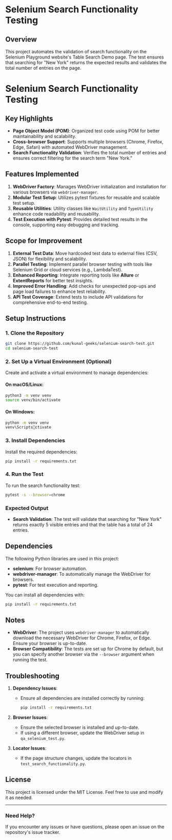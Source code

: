
# Selenium Search Functionality Testing

## Overview
This project automates the validation of search functionality on the Selenium Playground website's Table Search Demo page. The test ensures that searching for "New York" returns the expected results and validates the total number of entries on the page.

# Selenium Search Functionality Testing

## Key Highlights
- **Page Object Model (POM)**: Organized test code using POM for better maintainability and scalability.
- **Cross-browser Support**: Supports multiple browsers (Chrome, Firefox, Edge, Safari) with automated WebDriver management.
- **Search Functionality Validation**: Verifies the total number of entries and ensures correct filtering for the search term "New York."

## Features Implemented
1. **WebDriver Factory**: Manages WebDriver initialization and installation for various browsers via `webdriver-manager`.
2. **Modular Test Setup**: Utilizes pytest fixtures for reusable and scalable test setup.
3. **Reusable Utilities**: Utility classes like `WaitUtility` and `TypeUtility` enhance code readability and reusability.
4. **Test Execution with Pytest**: Provides detailed test results in the console, supporting easy debugging and tracking.

## Scope for Improvement
1. **External Test Data**: Move hardcoded test data to external files (CSV, JSON) for flexibility and scalability.
2. **Parallel Testing**: Implement parallel browser testing with tools like Selenium Grid or cloud services (e.g., LambdaTest).
3. **Enhanced Reporting**: Integrate reporting tools like **Allure** or **ExtentReports** for better test insights.
4. **Improved Error Handling**: Add checks for unexpected pop-ups and page load failures to enhance test reliability.
5. **API Test Coverage**: Extend tests to include API validations for comprehensive end-to-end testing.

## Setup Instructions

### 1. Clone the Repository
```bash
git clone https://github.com/kunal-geeks/selenium-search-test.git
cd selenium-search-test
```

### 2. Set Up a Virtual Environment (Optional)
Create and activate a virtual environment to manage dependencies:
#### On macOS/Linux:
```bash
python3 -m venv venv
source venv/bin/activate
```

#### On Windows:
```bash
python -m venv venv
venv\Scriptsctivate
```

### 3. Install Dependencies
Install the required dependencies:
```bash
pip install -r requirements.txt
```

### 4. Run the Test
To run the search functionality test:
```bash
pytest -s --browser=chrome
```

### Expected Output
- **Search Validation**: The test will validate that searching for "New York" returns exactly 5 visible entries and that the table has a total of 24 entries.

## Dependencies
The following Python libraries are used in this project:
- **selenium**: For browser automation.
- **webdriver-manager**: To automatically manage the WebDriver for browsers.
- **pytest**: For test execution and reporting.

You can install all dependencies with:
```bash
pip install -r requirements.txt
```

## Notes
- **WebDriver**: The project uses `webdriver-manager` to automatically download the necessary WebDriver for Chrome, Firefox, or Edge. Ensure your browser is up-to-date.
- **Browser Compatibility**: The tests are set up for Chrome by default, but you can specify another browser via the `--browser` argument when running the test.

## Troubleshooting

1. **Dependency Issues**:
   - Ensure all dependencies are installed correctly by running:
     ```bash
     pip install -r requirements.txt
     ```

2. **Browser Issues**:
   - Ensure the selected browser is installed and up-to-date.
   - If using a different browser, update the WebDriver setup in `qa_selenium_test.py`.

3. **Locator Issues**:
   - If the page structure changes, update the locators in `test_search_functionality.py`.

## License
This project is licensed under the MIT License. Feel free to use and modify it as needed.

---

### Need Help?
If you encounter any issues or have questions, please open an issue on the repository's issue tracker.

